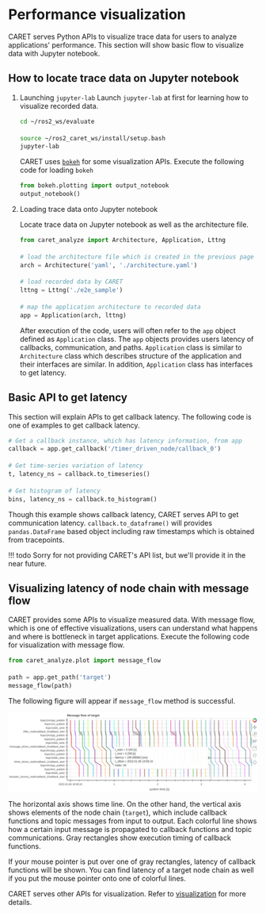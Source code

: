# Performance visualization

CARET serves Python APIs to visualize trace data for users to analyze applications' performance.
This section will show basic flow to visualize data with Jupyter notebook.

## How to locate trace data on Jupyter notebook

1. Launching `jupyter-lab`
   Launch `jupyter-lab` at first for learning how to visualize recorded data.

   ```bash
   cd ~/ros2_ws/evaluate

   source ~/ros2_caret_ws/install/setup.bash
   jupyter-lab
   ```

   CARET uses [`bokeh`](https://bokeh.org/) for some visualization APIs.
   Execute the following code for loading `bokeh`

   ```python
   from bokeh.plotting import output_notebook
   output_notebook()
   ```

2. Loading trace data onto Jupyter notebook

   Locate trace data on Jupyter notebook as well as the architecture file.

   ```python
   from caret_analyze import Architecture, Application, Lttng

   # load the architecture file which is created in the previous page
   arch = Architecture('yaml', './architecture.yaml')

   # load recorded data by CARET
   lttng = Lttng('./e2e_sample')

   # map the application architecture to recorded data
   app = Application(arch, lttng)
   ```

   After execution of the code, users will often refer to the `app` object defined as `Application` class. The `app` objects provides users latency of callbacks, communication, and paths. `Application` class is similar to `Architecture` class which describes structure of the application and their interfaces are similar. In addition, `Application` class has interfaces to get latency.

## Basic API to get latency

This section will explain APIs to get callback latency. The following code is one of examples to get callback latency.

```python
# Get a callback instance, which has latency information, from app
callback = app.get_callback('/timer_driven_node/callback_0')

# Get time-series variation of latency
t, latency_ns = callback.to_timeseries()

# Get histogram of latency
bins, latency_ns = callback.to_histogram()
```

Though this example shows callback latency, CARET serves API to get communication latency.
`callback.to_dataframe()` will provides `pandas.DataFrame` based object including raw timestamps which is obtained from tracepoints.

<prettier-ignore-start>
!!! todo
        Sorry for not providing CARET's API list, but we'll provide it in the near future.
<prettier-ignore-end>

## Visualizing latency of node chain with message flow

CARET provides some APIs to visualize measured data.
With message flow, which is one of effective visualizations, users can understand what happens and where is bottleneck in target applications.
Execute the following code for visualization with message flow.

```python
from caret_analyze.plot import message_flow

path = app.get_path('target')
message_flow(path)
```

The following figure will appear if `message_flow` method is successful.

![message_flow_sample](../imgs/message_flow_with_cursor.png)

The horizontal axis shows time line. On the other hand, the vertical axis shows elements of the node chain (`target`), which include callback functions and topic messages from input to output. Each colorful line shows how a certain input message is propagated to callback functions and topic communications. Gray rectangles show execution timing of callback functions.

If your mouse pointer is put over one of gray rectangles, latency of callback functions will be shown. You can find latency of a target node chain as well if you put the mouse pointer onto one of colorful lines.

CARET serves other APIs for visualization. Refer to [visualization](../visualization/index.md) for more details.
